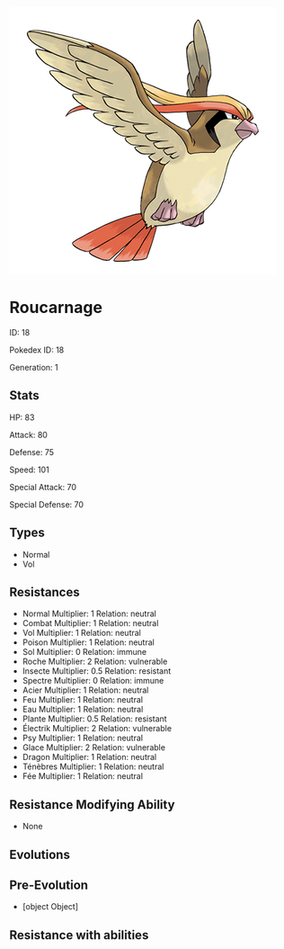 ![](https://raw.githubusercontent.com/PokeAPI/sprites/master/sprites/pokemon/other/official-artwork/18.png)

# Roucarnage
ID: 18

Pokedex ID: 18

Generation: 1

## Stats

HP: 83

Attack: 80

Defense: 75

Speed: 101

Special Attack: 70

Special Defense: 70

## Types

- Normal
- Vol
## Resistances

- Normal Multiplier: 1 Relation: neutral
- Combat Multiplier: 1 Relation: neutral
- Vol Multiplier: 1 Relation: neutral
- Poison Multiplier: 1 Relation: neutral
- Sol Multiplier: 0 Relation: immune
- Roche Multiplier: 2 Relation: vulnerable
- Insecte Multiplier: 0.5 Relation: resistant
- Spectre Multiplier: 0 Relation: immune
- Acier Multiplier: 1 Relation: neutral
- Feu Multiplier: 1 Relation: neutral
- Eau Multiplier: 1 Relation: neutral
- Plante Multiplier: 0.5 Relation: resistant
- Électrik Multiplier: 2 Relation: vulnerable
- Psy Multiplier: 1 Relation: neutral
- Glace Multiplier: 2 Relation: vulnerable
- Dragon Multiplier: 1 Relation: neutral
- Ténèbres Multiplier: 1 Relation: neutral
- Fée Multiplier: 1 Relation: neutral
## Resistance Modifying Ability

- None

## Evolutions

## Pre-Evolution

- [object Object]

## Resistance with abilities
